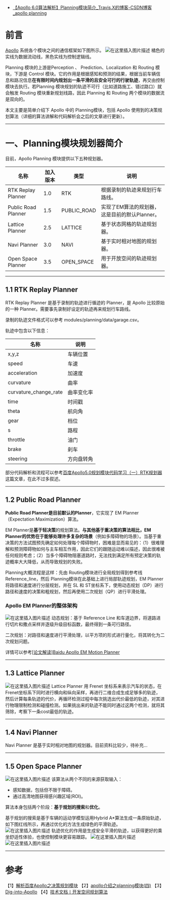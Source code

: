- [【Apollo 6.0算法解析】Planning模块简介_Travis.X的博客-CSDN博客_apollo planning](https://blog.csdn.net/Travis_X/article/details/121859151)

# 前言

[Apollo](https://so.csdn.net/so/search?q=Apollo&spm=1001.2101.3001.7020) 系统各个模块之间的通信框架如下图所示。
![在这里插入图片描述](https://img-blog.csdnimg.cn/02de19ac75e74fd2afb367648d010c4a.png?x-oss-process=image/watermark,type_ZHJvaWRzYW5zZmFsbGJhY2s,shadow_50,text_Q1NETiBAVHJhdmlzLlg=,size_20,color_FFFFFF,t_70,g_se,x_16)
橘色的实线为数据流动线，黑色实线为控制逻辑线。

Planning 模块的上游是Perception 、 Prediction、Localization 和 Routing 模块，下游是 Control 模块。它的作用是根据感知和预测的结果，根据当前车辆信息和路况信息**在有限时间内规划出一条平滑的且安全可行的行驶轨迹**，再交由控制模块去执行。若Planning 模块规划的轨迹不可行（比如道路施工、错过路口）就会触发 Routing 模块重新规划线路，因此 Planning 和 Routing 两个模块的数据流是双向的。

本文主要是简单介绍下 Apollo 中的 Planning模块，包括 Apollo 使用到的决策规划算法（详细的算法讲解和代码解析会之后的文章进行更新）。

------

# 一、Planning模块规划器简介

目前，Apollo Planning 模块提供以下五种规划器。

| 名称                | 加入版本 | 类型        | 说明                                          |
| ------------------- | -------- | ----------- | --------------------------------------------- |
| RTK Replay Planner  | 1.0      | RTK         | 根据录制的轨迹来规划行车路线。                |
| Public Road Planner | 1.5      | PUBLIC_ROAD | 实现了EM算法的规划器，这是目前的默认Planner。 |
| Lattice Planner     | 2.5      | LATTICE     | 基于状态网格的轨迹规划器。                    |
| Navi Planner        | 3.0      | NAVI        | 基于实时相对地图的规划器。                    |
| Open Space Planner  | 3.5      | OPEN_SPACE  | 用于开放空间的轨迹规划器。                    |

------

## 1.1 RTK Replay Planner

RTK Replay Planner 是基于录制的轨迹进行循迹的 Planner，是 Apollo 比较原始的一种 Planner。需要事先录制好设定的轨迹再来规划行车路线。

录制的轨迹文件格式可以参考 modules/planning/data/garage.csv。

轨迹中包含以下信息：

| 名称                  | 说明       |
| --------------------- | ---------- |
| x,y,z                 | 车辆位置   |
| speed                 | 车速       |
| acceleration          | 加速度     |
| curvature             | 曲率       |
| curvature_change_rate | 曲率变化率 |
| time                  | 时间戳     |
| theta                 | 航向角     |
| gear                  | 档位       |
| s                     | 路程       |
| throttle              | 油门       |
| brake                 | 刹车       |
| steering              | 方向盘转角 |

部分代码解析和流程可以参考[百度Apollo5.0规划模块代码学习（一）RTK规划器](https://blog.csdn.net/wwyklnh/article/details/98311706)这篇文章，在此不过多叙述。

------

## 1.2 Public Road Planner

**Public Road Planner是目前默认的Planner**，它实现了 EM Planner（Expectation Maximization）算法。

EM Planner是**基于轻决策**的规划算法。**与其他基于重决策的算法相比，EM Planner的优势在于能够处理许多复杂的场景**（例如多障碍物的场景）。当基于重决策的方法试图预先确定如何处理每个障碍物时，困难是显而易见的：（1）很难理解和预测障碍物如何与主车相互作用，因此它们的跟随运动难以描述，因此很难被任何规则考虑；（2）当多个障碍物阻塞道路时，无法找到满足所有预定决策的轨迹概率大大降低，从而导致规划的失败。

Planning大概流程是这样：先由 Routing模块进行全局规划得到参考线 Reference_line，然后 Planning模块在此基础上进行局部轨迹规划，EM Planner将路径和速度进行分层规划，并在 SL 和 ST坐标系下，使用动态规划（DP）进行路径和速度的决策和粗规划，然后再使用二次规划（QP）进行平滑处理。

### Apollo EM Planner的整体架构

![在这里插入图片描述](https://img-blog.csdnimg.cn/20201020113008293.png?x-oss-process=image/watermark,type_ZmFuZ3poZW5naGVpdGk,shadow_10,text_aHR0cHM6Ly9ibG9nLmNzZG4ubmV0L1RyYXZpc19Y,size_16,color_FFFFFF,t_70#pic_center)
动态规划：基于 Reference Line 和车道边界，将道路进行切片和撒点采样并逐级升级目标函数，最终得到一条可行路径。

二次规划：对路径和速度进行平滑处理，以平方项的形式进行量化，将其转化为二次规划问题。

详情可以参考[[论文解读\]Baidu Apollo EM Motion Planner](https://blog.csdn.net/Travis_X/article/details/109174898)

------

## 1.3 Lattice Planner

![在这里插入图片描述](https://img-blog.csdnimg.cn/1b4dd6daf06a40c6873010c3a3bdd997.png#pic_center)
Lattice Planner 用 Frenet 坐标系来表示汽车的状态，在Frenet坐标系下同时进行横向和纵向采样，再进行二维合成生成足够多的轨迹，然后计算每条轨迹的代价，再循环检测过程中每次挑选出代价最低的轨迹，对其进行物理限制检测和碰撞检测。如果挑出来的轨迹不能同时通过这两个检测，就将其筛除，考察下一条cost最低的轨迹。

------

## 1.4 Navi Planner

Navi Planner 是基于实时相对地图的规划器。目前资料比较少，待补充…

------

## 1.5 Open Space Planner

![在这里插入图片描述](https://img-blog.csdnimg.cn/c1dd8bfcb28b4c7caa989d3a70be7dc5.png?x-oss-process=image/watermark,type_d3F5LXplbmhlaQ,shadow_50,text_Q1NETiBAVHJhdmlzLlg=,size_20,color_FFFFFF,t_70,g_se,x_16)
该算法从两个不同的来源获取输入：

- 感知数据，包括但不限于障碍。
- 通过高清地图获得感兴趣区域(ROI)。

算法本身包括两个阶段：**基于规划的搜索**和**优化**。

基于规划的搜索是基于车辆的运动学模型运用Hybrid A*算法生成一条原始轨迹，如下图红线所示，再通过优化的方法生成绿色的平滑轨迹。
![在这里插入图片描述](https://img-blog.csdnimg.cn/93f9a810d3214b0e8c2a9663e89c0fcd.png?x-oss-process=image/watermark,type_d3F5LXplbmhlaQ,shadow_50,text_Q1NETiBAVHJhdmlzLlg=,size_20,color_FFFFFF,t_70,g_se,x_16)
轨迹优化的作用是生成安全平滑的轨迹，以获得更好的乘坐舒适性体验，也使控制模块更容易跟踪。
![在这里插入图片描述](https://img-blog.csdnimg.cn/45aaf827b9494c7bb46c3802bae78bd8.png?x-oss-process=image/watermark,type_d3F5LXplbmhlaQ,shadow_50,text_Q1NETiBAVHJhdmlzLlg=,size_20,color_FFFFFF,t_70,g_se,x_16)
![在这里插入图片描述](https://img-blog.csdnimg.cn/9a61053f978a4468b53e5e0f307b669c.png?x-oss-process=image/watermark,type_d3F5LXplbmhlaQ,shadow_50,text_Q1NETiBAVHJhdmlzLlg=,size_20,color_FFFFFF,t_70,g_se,x_16)

------

# 参考

【1】[解析百度Apollo之决策规划模块](https://paul.pub/apollo-planning/)
【2】[apollo介绍之planning模块(四)](https://zhuanlan.zhihu.com/p/61982682)
【3】[Dig-into-Apollo](https://gitee.com/drshawn/Dig-into-Apollo/tree/master/planning#introduction)
【4】[技术文档丨开发空间规划算法](https://mp.weixin.qq.com/s/eMaDPZp5pdq0TpgV_3PEKQ)